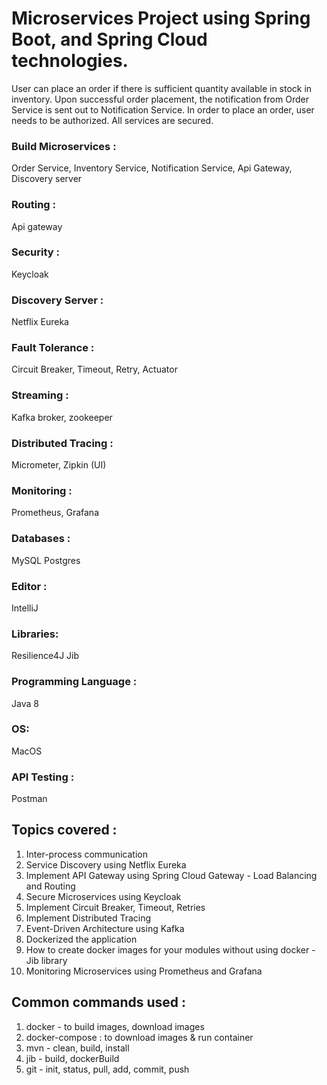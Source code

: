 # Microservices Project using Spring Boot, and Spring Cloud technologies.

User can place an order if there is sufficient quantity available in stock in inventory.
Upon successful order placement, the notification from Order Service is sent out to Notification Service. In order to place an order, user needs to be authorized. All services are secured.

### Build Microservices :

Order Service, Inventory Service, Notification Service, Api Gateway, Discovery server

### Routing :

Api gateway

### Security :

Keycloak

### Discovery Server :

Netflix Eureka

### Fault Tolerance :

Circuit Breaker, Timeout, Retry, Actuator

### Streaming :

Kafka broker, zookeeper

### Distributed Tracing :

Micrometer, Zipkin (UI)

### Monitoring :

Prometheus, Grafana

### Databases :

MySQL
Postgres

### Editor :

IntelliJ

### Libraries:

Resilience4J
Jib

### Programming Language :

Java 8

### OS:

MacOS

### API Testing :

Postman

## Topics covered :

1. Inter-process communication
2. Service Discovery using Netflix Eureka
3. Implement API Gateway using Spring Cloud Gateway - Load Balancing and Routing
4. Secure Microservices using Keycloak
5. Implement Circuit Breaker, Timeout, Retries
6. Implement Distributed Tracing
7. Event-Driven Architecture using Kafka
8. Dockerized the application
9. How to create docker images for your modules without using docker - Jib library
10. Monitoring Microservices using Prometheus and Grafana


## Common commands used : 

1. docker - to build images, download images
2. docker-compose : to download images & run container
3. mvn - clean, build, install
4. jib - build, dockerBuild
5. git - init, status, pull, add, commit, push




